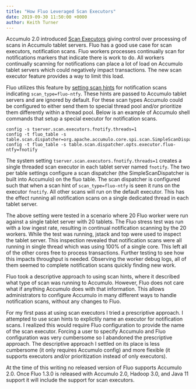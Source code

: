```yaml
---
title: "How Fluo Leveraged Scan Executors"
date: 2019-09-30 11:50:00 +0000
author: Keith Turner
---
```


Accumulo 2.0 introduced [Scan Executors][1] giving control over processing of
scans in Accumulo tablet servers. Fluo has a good use case for scan executors,
notification scans.  Fluo workers processes continually scan for notifications
markers that indicate there is work to do. All workers continually scanning for
notifications can place a lot of load on Accumulo tablet servers which could
negatively impact transactions.  The new scan executor feature provides a way
to limit this load.

Fluo utilizes this feature by [setting scan hints][2] for notification scans
indicating `scan_type=fluo-ntfy`.  These hints are passed to Accumulo tablet
servers and are ignored by default. For these scan types Accumulo could be
configured to either send them to special thread pool and/or prioritize them
differently within a thread pool.  Below is an example of Accumulo shell
commands that setup a special executor for notification scans.

```
config -s tserver.scan.executors.fnotify.threads=1
config -t fluo_table -s table.scan.dispatcher=org.apache.accumulo.core.spi.scan.SimpleScanDispatcher
config -t fluo_table -s table.scan.dispatcher.opts.executor.fluo-ntfy=fnotify
```

The system setting `tserver.scan.executors.fnotify.threads=1` creates a single
threaded scan executor in each tablet server named `fnotify`. The two per table
settings configure a scan dispatcher (the SimpleScanDispatcher is built into
Accumulo) on the fluo table.  The scan dispatcher is configured such that when
a scan hint of `scan_type=fluo-ntfy` is seen it runs on the executor `fnotify`.
All other scans will run on the default executor. This has the effect running
all notification scans on a single dedicated thread in each tablet server.

The above setting were tested in a scenario where 20 Fluo worker were run
against a single tablet server with 20 tablets.  The Fluo stress test was run
with a low ingest rate, resulting in continual notification scanning by the 20
workers.  While the test was running, jstack and top were used to inspect the
tablet server. This inspection revealed that notification scans were all
running in single thread which was using 100% of a single core.  This left all
of the other cores free to process transactions.  Further testing to see how
this impacts throughput is needed. Observing the worker debug logs, all of them
seemed to complete notification scans quickly finding new work.

Fluo took a descriptive approach to using scan hints, where it described what
type of scan was running to Accumulo.  However, Fluo does not care what if
anything Accumulo does with that information.  This allows administrators to
configure Accumulo in many different ways to handle notification scans, without
any changes to Fluo.

For my first pass at using scan executors I tried a prescriptive approach. I
attempted to use scan hints to explictily name an executor for notification
scans.  I realized this would require Fluo configuration to provide the name of
the scan executor. Forcing a user to specify Accumulo and Fluo configuration
was very cumbersome so I abandoned the prescriptive approach.  The descriptive
approach I settled on its place is less cumbersome (it only requires Accumulo
config) and more flexible (it supports executors and/or prioritization instead
of only executors).

At the time of this writing no released version of Fluo supports Accumulo 2.0.
Once Fluo 1.3.0 is released with Accumulo 2.0, Hadoop 3.0, and Java 11 support
it will include the support for scan executors.

[1]: https://accumulo.apache.org/docs/2.x/administration/scan-executors
[2]: https://github.com/apache/fluo/blob/57b154e13c5c0877bb565fcabf620aa0f30c9f24/modules/core/src/main/java/org/apache/fluo/core/worker/finder/hash/ScanTask.java#L197

